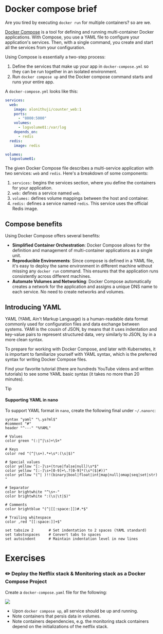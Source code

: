 # Docker compose brief

Are you tired by executing `docker run` for multiple containers? so are we.

[Docker Compose](https://docs.docker.com/compose/) is a tool for defining and running multi-container Docker applications.
With Compose, you use a YAML file to configure your application's services. 
Then, with a single command, you create and start all the services from your configuration.

Using Compose is essentially a two-step process:

1. Define the services that make up your app in `docker-compose.yml` so they can be run together in an isolated environment.
2. Run `docker compose up` and the Docker compose command starts and runs your entire app.

A `docker-compose.yml` looks like this:

```yaml
services:
  web:
    image: alonithuji/counter_web:1
    ports:
      - "8000:5000"
    volumes:
      - logvolume01:/var/log
    depends_on:
      - redis
  redis:
    image: redis

volumes:
  logvolume01:
```

The given Docker Compose file describes a multi-service application with two services: `web` and `redis`. 
Here's a breakdown of some components:

1. `services:` begins the services section, where you define the containers for your application.
2. `web:` defines a service named `web`. 
3. `volumes:` defines volume mappings between the host and container.
4. `redis:` defines a service named `redis`. This service uses the official Redis image.

## Compose benefits 

Using Docker Compose offers several benefits:

- **Simplified Container Orchestration**: Docker Compose allows for the definition and management of multi-container applications as a single unit.
- **Reproducible Environments**: Since compose is defined in a YAML file, it's easy to deploy the same environment in different machine without missing any `docker run` command. This ensures that the application runs consistently across different machines.
- **Automate Volumes and Networking**: Docker Compose automatically creates a network for the application and assigns a unique DNS name to each service. No need to create networks and volumes. 

## Introducing YAML

YAML (YAML Ain't Markup Language) is a human-readable data format commonly used for configuration files and data exchange between systems.
YAMl is the cousin of JSON, by means that it uses indentation and key-value pairs to represent structured data, very similarly to JSON, by in a more clean syntax.

To prepare for working with Docker Compose, and later with Kubernetes, it is important to familiarize yourself with YAML syntax, which is the preferred syntax for writing Docker Compose files.

Find your favorite tutorial (there are hundreds YouTube videos and written tutorials) to see some YAML basic syntax (it takes no more than 20 minutes).

> [!TIP]
> #### Supporting YAML in nano
> 
> To support YAML format in `nano`, create the following final under `~/.nanorc`:
> 
> ```text
> syntax "yaml" "\.ya?ml$"
> #comment "#"
> header "^---" "%YAML"
> 
> # Values
> color green "(:|^|\s)+\S+"
> 
> # Keys
> color red "(^|\s+).*+\s*:(\s|$)"
> 
> # Special values
> color yellow "[:-]\s+(true|false|null)\s*$"
> color yellow "[:-]\s+[0-9]+\.?[0-9]*(\s*($|#))"
> color yellow "(^| )!!(binary|bool|float|int|map|null|omap|seq|set|str) "
> 
> # Separator
> color brightwhite "^\s+-"
> color brightwhite ":(\s|\t|$)"
> 
> # Comments
> color brightblue "(^|[[:space:]])#.*$"
> 
> # Trailing whitespace
> color ,red "[[:space:]]+$"
> 
> set tabsize 2       # Set indentation to 2 spaces (YAML standard)
> set tabstospaces    # Convert tabs to spaces
> set autoindent      # Maintain indentation level in new lines
> ```

# Exercises

### :pencil2: Deploy the Netflix stack & Monitoring stack as a Docker Compose Project

Create a `docker-compose.yaml` file for the following:

![][docker_compose_netflix_n_monitoring2]

- Upon `docker compose up`, all service should be up and running. 
- Note containers that persis data in volumes.
- Note containers dependencies, e.g. the monitoring stack containers depend on the initializations of the netflix stack. 

[docker_compose_netflix_n_monitoring2]: https://exit-zero-academy.github.io/DevOpsTheHardWayAssets/img/docker_compose_netflix_n_monitoring2.png


